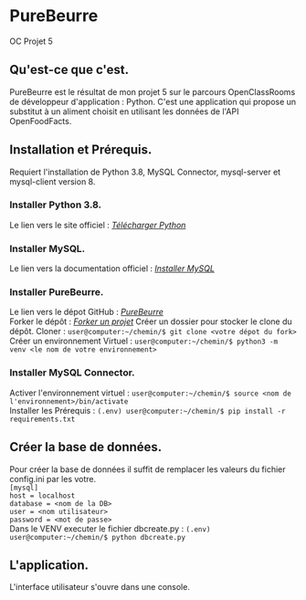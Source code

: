# PureBeurre  
OC Projet 5  
## Qu'est-ce que c'est.  
PureBeurre est le résultat de mon projet 5 sur le parcours OpenClassRooms de développeur d'application : Python.
C'est une application qui propose un substitut à un aliment choisit en utilisant les données de l'API OpenFoodFacts.  
## Installation et Prérequis.  
Requiert l'installation de Python 3.8, MySQL Connector, mysql-server et mysql-client version 8.  
### Installer Python 3.8.  
Le lien vers le site officiel : *[Télécharger Python](https://www.python.org/downloads/)*  
### Installer MySQL.  
Le lien vers la documentation officiel : *[Installer MySQL](https://dev.mysql.com/doc/mysql-installation-excerpt/8.0/en/)*  
### Installer PureBeurre.
Le lien vers le dépot GitHub : *[PureBeurre](https://github.com/screw-pack/PureBeurre.git)*  
Forker le dépôt : *[Forker un projet](https://guides.github.com/activities/forking/)*
Créer un dossier pour stocker le clone du dépôt.
Cloner : `user@computer:~/chemin/$ git clone <votre dépot du fork>`  
Créer un environnement Virtuel : `user@computer:~/chemin/$ python3 -m venv <le nom de votre environnement>`  
### Installer MySQL Connector.
Activer l'environnement virtuel : `user@computer:~/chemin/$ source <nom de l'environnement>/bin/activate`  
Installer les Prérequis : `(.env) user@computer:~/chemin/$ pip install -r requirements.txt`  
## Créer la base de données.  
Pour créer la base de données il suffit de remplacer les valeurs du fichier config.ini par les votre.  
`[mysql]`  
`host = localhost`  
`database = <nom de la DB>`  
`user = <nom utilisateur>`  
`password = <mot de passe>`  
Dans le VENV executer le fichier dbcreate.py : `(.env) user@computer:~/chemin/$ python dbcreate.py`  
## L'application.  
L'interface utilisateur s'ouvre dans une console.
